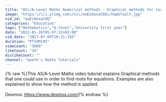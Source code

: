 ```yaml
---
title: "AS\/A-Level Maths Numerical methods - Graphical methods for locating roots"
image: "https:\/\/i.ytimg.com\/vi\/ewEiHoxaC8Q\/hqdefault.jpg"
vid_id: "ewEiHoxaC8Q"
categories: "Education"
tags: ["Mathematics","A-level","University first year"]
date: "2022-01-26T05:47:12+03:00"
vid_date: "2017-07-09T10:31:19Z"
duration: "PT19M19S"
viewcount: "3088"
likeCount: "34"
dislikeCount: ""
channel: "Geeth's Maths Tutorials"
---
```

{% raw %}This AS/A-Level Maths video tutorial explains Graphical methods that one could use in order to find roots for equations. Examples are also explained to show how the method is applied.<br /><br />Desmos: <a rel="nofollow" target="blank" href="https://www.desmos.com/">https://www.desmos.com/</a>{% endraw %}
